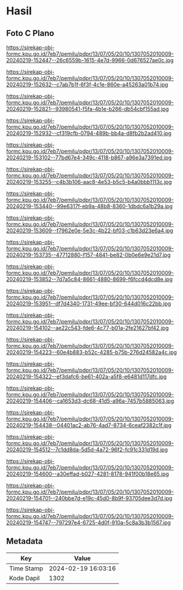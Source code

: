 # Hasil

## Foto C Plano

https://sirekap-obj-formc.kpu.go.id/7eb7/pemilu/pdpr/13/07/05/20/10/1307052010009-20240219-152447--26c6559b-1615-4e7d-9966-0d676527ae0c.jpg

https://sirekap-obj-formc.kpu.go.id/7eb7/pemilu/pdpr/13/07/05/20/10/1307052010009-20240219-152632--c7ab7b1f-6f3f-4c1e-860e-a45263a01b74.jpg

https://sirekap-obj-formc.kpu.go.id/7eb7/pemilu/pdpr/13/07/05/20/10/1307052010009-20240219-152821--93980541-f5fa-4b1e-b266-db54cbf155ad.jpg

https://sirekap-obj-formc.kpu.go.id/7eb7/pemilu/pdpr/13/07/05/20/10/1307052010009-20240219-152932--cf319cfb-0794-489b-bb4a-d8fb2b2ad410.jpg

https://sirekap-obj-formc.kpu.go.id/7eb7/pemilu/pdpr/13/07/05/20/10/1307052010009-20240219-153102--77bd67e4-349c-4118-b867-a96e3a7391ed.jpg

https://sirekap-obj-formc.kpu.go.id/7eb7/pemilu/pdpr/13/07/05/20/10/1307052010009-20240219-153255--c4b3b106-aac8-4e53-b5c5-b4a0bbb1113c.jpg

https://sirekap-obj-formc.kpu.go.id/7eb7/pemilu/pdpr/13/07/05/20/10/1307052010009-20240219-153440--99e6317f-eb9a-48b8-8360-1dbdc6a1b29a.jpg

https://sirekap-obj-formc.kpu.go.id/7eb7/pemilu/pdpr/13/07/05/20/10/1307052010009-20240219-153609--f7962e0e-5e3c-4b22-bf03-c1b63d23e6a4.jpg

https://sirekap-obj-formc.kpu.go.id/7eb7/pemilu/pdpr/13/07/05/20/10/1307052010009-20240219-153735--47712880-f157-4841-be82-0b0e6e9e21d7.jpg

https://sirekap-obj-formc.kpu.go.id/7eb7/pemilu/pdpr/13/07/05/20/10/1307052010009-20240219-153852--7d7a5c84-8661-4880-8699-f6fccd4dcd8e.jpg

https://sirekap-obj-formc.kpu.go.id/7eb7/pemilu/pdpr/13/07/05/20/10/1307052010009-20240219-153951--df7d4340-1731-49ee-bf30-644d016c22bb.jpg

https://sirekap-obj-formc.kpu.go.id/7eb7/pemilu/pdpr/13/07/05/20/10/1307052010009-20240219-154102--ae22c543-fde6-4c77-b01a-2fe21627bf42.jpg

https://sirekap-obj-formc.kpu.go.id/7eb7/pemilu/pdpr/13/07/05/20/10/1307052010009-20240219-154223--60e4b883-b52c-4285-b75b-276d24582a4c.jpg

https://sirekap-obj-formc.kpu.go.id/7eb7/pemilu/pdpr/13/07/05/20/10/1307052010009-20240219-154322--ef3dafc6-be61-402a-a5f8-e6481d117dfc.jpg

https://sirekap-obj-formc.kpu.go.id/7eb7/pemilu/pdpr/13/07/05/20/10/1307052010009-20240219-154406--ca1653d3-dc68-41d5-a96a-7457b5885063.jpg

https://sirekap-obj-formc.kpu.go.id/7eb7/pemilu/pdpr/13/07/05/20/10/1307052010009-20240219-154438--04401ac2-ab76-4ad7-8734-6ceaf2382c1f.jpg

https://sirekap-obj-formc.kpu.go.id/7eb7/pemilu/pdpr/13/07/05/20/10/1307052010009-20240219-154512--7c1dd8da-5d5d-4a72-96f2-fc91c331d19d.jpg

https://sirekap-obj-formc.kpu.go.id/7eb7/pemilu/pdpr/13/07/05/20/10/1307052010009-20240219-154600--a30effad-b027-4281-8178-941f00b18e65.jpg

https://sirekap-obj-formc.kpu.go.id/7eb7/pemilu/pdpr/13/07/05/20/10/1307052010009-20240219-154701--240bbe7d-e19c-45d0-8b9f-93705dee3d7d.jpg

https://sirekap-obj-formc.kpu.go.id/7eb7/pemilu/pdpr/13/07/05/20/10/1307052010009-20240219-154747--797297e4-6725-4d0f-910a-5c8a3b3b1567.jpg


## Metadata

| Key        | Value               |
| ---------- | ------------------- |
| Time Stamp | 2024-02-19 16:03:16 |
| Kode Dapil | 1302                |



